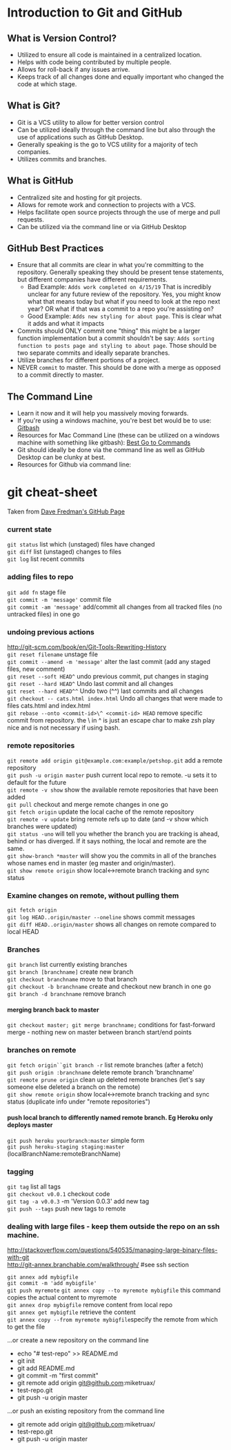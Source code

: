 # Introduction to Git and GitHub

## What is Version Control?
* Utilized to ensure all code is maintained in a centralized location.
* Helps with code being contributed by multiple people.
* Allows for roll-back if any issues arrive.
* Keeps track of all changes done and equally important who changed the code at which stage.

## What is Git?
* Git is a VCS utility to allow for better version control
* Can be utilized ideally through the command line but also through the use of applications such as GitHub Desktop.
* Generally speaking is the go to VCS utility for a majority of tech companies.
* Utilizes commits and branches.

## What is GitHub
* Centralized site and hosting for git projects.
* Allows for remote work and connection to projects with a VCS. 
* Helps facilitate open source projects through the use of merge and pull requests.
* Can be utilized via the command line or via GitHub Desktop

## GitHub Best Practices
* Ensure that all commits are clear in what you're committing to the repository. Generally speaking they should be present tense statements, but different companies have different requirements. 
    * Bad Example: `Adds work completed on 4/15/19` That is incredibly unclear for any future review of the repository. Yes, you might know what that means today but what if you need to look at the repo next year? OR what if that was a commit to a repo you're assisting on?
    * Good Example: `Adds new styling for about page`. This is clear what it adds and what it impacts
* Commits should ONLY commit one "thing" this might be a larger function implementation but a commit shouldn't be say: `Adds sorting function to posts page and styling to about page`. Those should be two separate commits and ideally separate branches.
* Utilize branches for different portions of a project.
* NEVER `commit` to master. This should be done with a merge as opposed to a commit directly to master.

## The Command Line
* Learn it now and it will help you massively moving forwards.
* If you're using a windows machine, you're best bet would be to use: [Gitbash](https://gitforwindows.org/)
* Resources for Mac Command Line (these can be utilized on a windows machine with something like gitbash): [Best Go to Commands](https://github.com/0nn0/terminal-mac-cheatsheet)
* Git should ideally be done via the command line as well as GitHub Desktop can be clunky at best. 
* Resources for Github via command line: 

# git cheat-sheet

Taken from [Dave Fredman's GitHub Page](https://gist.github.com/davfre/8313299)

### current state
`git status`					list which (unstaged) files have changed  
`git diff`						list (unstaged) changes to files  
`git log`						list recent commits  


### adding files to repo
`git add fn`					stage file  
`git commit -m 'message'`			commit file  
`git commit -am 'message'`		add/commit all changes from all tracked files (no untracked files) in one go  

### undoing previous actions
http://git-scm.com/book/en/Git-Tools-Rewriting-History  
`git reset filename`				unstage file  
`git commit --amend -m 'message'`	alter the last commit (add any staged files, new comment)  
`git reset --soft HEAD^`			undo previous commit, put changes in staging  
`git reset --hard HEAD^`			Undo last commit and all changes  
`git reset --hard HEAD^^`			Undo two (^^) last commits and all changes  
`git checkout -- cats.html index.html`	Undo all changes that were made to files cats.html and index.html  
`git rebase --onto <commit-id>\^ <commit-id> HEAD`	remove specific commit from repository. the \ in \^ is just an escape   char to make zsh play nice and is not necessary if using bash.  

### remote repositories
`git remote add origin git@example.com:example/petshop.git` add a remote repository  
`git push -u origin master`			push current local repo to remote. -u sets it to default for the future  
`git remote -v show`				show the available remote repositories that have been added  
`git pull`						checkout and merge remote changes in one go  
`git fetch origin`						update the local cache of the remote repository  
`git remote -v update`				bring remote refs up to date (and -v show which branches were updated)  
`git status -uno` will tell you whether the branch you are tracking is ahead, behind or has diverged. If it says nothing, the local and remote are the same.  
`git show-branch *master` will show you the commits in all of the branches whose names end in master (eg master and origin/master).  
`git show remote origin`			show local<->remote branch tracking and sync status  


### Examine changes on remote, without pulling them
`git fetch origin`  
`git log HEAD..origin/master --oneline` shows commit messages  
`git diff HEAD..origin/master` shows all changes on remote compared to local HEAD  


### Branches
`git branch`						list currently existing branches  
`git branch [branchname]`			create new branch  
`git checkout branchname`			move to that branch  
`git checkout -b branchname`			create and checkout new branch in one go  
`git branch -d branchname`			remove branch  

#### merging branch back to master
`git checkout master; git merge branchname;`	conditions for fast-forward merge - nothing new on master between branch start/end points  

### branches on remote
`git fetch origin``git branch -r` 		list remote branches (after a fetch)  
`git push origin :branchname`		delete remote branch 'branchname'  
`git remote prune origin`			clean up deleted remote branches (let's say someone else deleted a branch on the remote)  
`git show remote origin`			show local<->remote branch tracking and sync status (duplicate info under "remote repositories")  


#### push local branch to differently named remote branch. Eg Heroku only deploys master
`git push heroku yourbranch:master`       simple form  
`git push heroku-staging staging:master` 	(localBranchName:remoteBranchName)  

### tagging
`git tag`	list all tags  
`git checkout v0.0.1`	checkout code  
`git tag -a v0.0.3`	-m 'Version 0.0.3'	add new tag  
`git push --tags`	push new tags to remote  

### dealing with large files - keep them outside the repo on an ssh machine.
http://stackoverflow.com/questions/540535/managing-large-binary-files-with-git  
http://git-annex.branchable.com/walkthrough/ #see ssh section  

`git annex add mybigfile`  
`git commit -m 'add mybigfile'`  
`git push myremote` 
`git annex copy --to myremote mybigfile` this command copies the actual content to myremote  
`git annex drop mybigfile`  remove content from local repo  
`git annex get mybigfile`   retrieve the content  
`git annex copy --from myremote mybigfile`specify the remote from which to get the file  


…or create a new repository on the command line
* echo "# test-repo" >> README.md
* git init
* git add README.md
* git commit -m "first commit"
* git remote add origin git@github.com:miketruax/ 
* test-repo.git
* git push -u origin master

…or push an existing repository from the command line
* git remote add origin git@github.com:miketruax/
* test-repo.git
* git push -u origin master